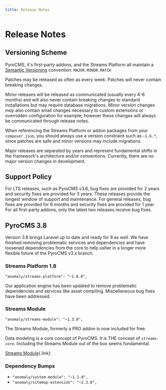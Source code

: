 ```yaml
---
title: Release Notes
---
```


# Release Notes

<div class="documentation__toc"></div>

## Versioning Scheme

PyroCMS, it's first-party addons, and the Streams Platform all maintain a [Semantic Versioning](https://semver.org/) convention: `MAJOR.MINOR.MATCH`

Patches may be released as often as every week. Patches will never contain breaking changes.

Minor releases will be released as communicated (usually every 4-6 months) and will also never contain breaking changes to standard installations but may require database migrations. Minor version changes _may_ also contain small changes necessary to custom extensions or overridden configuration for example; however these changes will always be communicated through release notes.  

When referencing the Streams Platform or addon packages from your `composer.json`, you should always use a version constraint such as `~1.6.*`, since patches are safe and minor versions may include migrations.

Major releases are separated by years and represent fundamental shifts in the framework's architecture and/or conventions. Currently, there are no major version changes in development.

## Support Policy

For LTS releases, such as PyroCMS v3.6, bug fixes are provided for 2 years and security fixes are provided for 3 years. These releases provide the longest window of support and maintenance. For general releases, bug fixes are provided for 6 months and security fixes are provided for 1 year. For all first-party addons, only the latest two releases receive bug fixes.

## PyroCMS 3.8

Version 3.8 brings Laravel up to date and ready for 8 as well. We have finished removing problematic services and dependencies and have loosened dependencies from the core to help usher in a longer more flexible future of the PyroCMS v3.x branch.

### Streams Platform 1.8

`"anomaly/streams-platform": "~1.8.0",`

Our application engine has been updated to remove problematic dependencies and services like asset compiling. Miscellaneous bug fixes have been addressed.

### Streams Module

`"anomaly/streams-module": "~1.3.0",`

The Streams Module, formerly a PRO addon is now included for free.

Data modeling is a core concept of PyroCMS. It is THE concept of `streams-core`. Including the Streams Module out of the box seems fundamental.

[Streams Module](/documentation/streams-module){.link}

### Dependency Bumps

- `"anomaly/system-module": "~1.1.0",`
- `"anomaly/sitemap-extension": "~2.3.0",`
